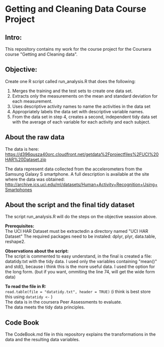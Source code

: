 
Getting and Cleaning Data Course Project
=====================================

Intro:
------------
This repository contains my work for the course project for the Coursera course "Getting and Cleaning data".

Objective:
-----------
Create one R script called run_analysis.R that does the following:

1. Merges the training and the test sets to create one data set.
2. Extracts only the measurements on the mean and standard deviation for each measurement. 
3. Uses descriptive activity names to name the activities in the data set
4. Appropriately labels the data set with descriptive variable names. 
5. From the data set in step 4, creates a second, independent tidy data set with the average of each variable for each activity and each subject.

About the raw data
------------------
The data is here:  
https://d396qusza40orc.cloudfront.net/getdata%2Fprojectfiles%2FUCI%20HAR%20Dataset.zip

The data represent data collected from the accelerometers from the Samsung Galaxy S smartphone. A full description is available at the site where the data was obtained:  
http://archive.ics.uci.edu/ml/datasets/Human+Activity+Recognition+Using+Smartphones

About the script and the final tidy dataset
-------------------------------------
The script run_analysis.R will do the steps on the objective seassion above.

**Prerequisites:**  
The UCI HAR Dataset must be extractedin a directory named "UCI HAR Dataset"
The required packages need to be instaled: dplyr, plyr, data.table, reshape2.

**Observations about the script:**  
The script is commented to easy understand, in the final is created a file: datatidy.txt with the tidy data.
I used only the variables containing "mean()" and std(), because i think this is the more useful data.
I used the option for the long form. (but if you want, ommiting the line 74, will get the wide form data)

**To read the file in R:**  
`read.table(file = "datatidy.txt", header = TRUE)` (i think is best store this using `datatidy <-` )  
The data is in the coursera Peer Assessments to evaluate.  
The data meets the tidy data principles.

Code Book
-------------------
The CodeBook.md file in this repository explains the transformations in the data and the resulting data variables.
